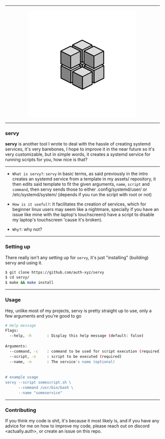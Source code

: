 -----

<p align="center">
	<img width="350" src="https://github.com/auth-xyz/assets/blob/main/logos/chunky.png?raw=true" alt="chunky logo">
</p>

-----

### servy 

**servy** is another tool I wrote to deal with the hassle of creating systemd services, it's very barebones, I hope to improve it in the near future so it's very customizable, but in simple words, it creates a systemd service for running scripts for you, how nice is that?

-----

- `What is servy?`:
    `servy` in basic terms, as said previously in the intro creates an systemd service from a template in my assets/ repository, it then edits said template to fit the given arguments, `name`, `script` and `command`, then servy sends those to either .config/systemd/user/ or /etc/systemd/system/ (depends if you run the script with root or not)

- `How is it useful?`:
    It facilitates the creation of services, which for beginner linux users may seem like a nightmare, specially if you have an issue like mine with the laptop's touchscreen(i have a script to disable my laptop's touchscreen 'cause it's broken).

- `Why?`:
    why not?

----

### Setting up

There really isn't any setting up for `servy`, it's just "installing" (building) servy and using it.


```bash
$ git clone https://github.com/auth-xyz/servy
$ cd servy/
$ make && make install 
```

----

### Usage 

Hey, unlike most of my projects, servy is pretty straight up to use, only a few arguments and you're good to go
```bash
# Help message
Flags:
  --help, -h       : Display this help message (default: false)

Arguments:
  --command, -c    : command to be used for script execution (required)
  --script, -s     : script to be executed (required)
  --name, -n       : The service's name (optional)


# example usage
servy --script somescript.sh \
      --command /usr/bin/bash \
      --name "someservice"

```

----

### Contributing

If you think my code is shit, it's because it most likely is, and if you have any advice for me on how to improve my code, please reach out on discord <actually.auth>, or create an issue on this repo.


[logo]: https://github.com/auth-xyz/assets/blob/main/logos/chunky.png?raw=true

